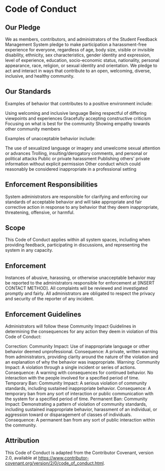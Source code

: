 # Code of Conduct
## Our Pledge
We as members, contributors, and administrators of the Student Feedback Management System pledge to make participation a harassment-free experience for everyone, regardless of age, body size, visible or invisible disability, ethnicity, sex characteristics, gender identity and expression, level of experience, education, socio-economic status, nationality, personal appearance, race, religion, or sexual identity and orientation.
We pledge to act and interact in ways that contribute to an open, welcoming, diverse, inclusive, and healthy community.
## Our Standards
Examples of behavior that contributes to a positive environment include:

Using welcoming and inclusive language
Being respectful of differing viewpoints and experiences
Gracefully accepting constructive criticism
Focusing on what is best for the community
Showing empathy towards other community members

Examples of unacceptable behavior include:

The use of sexualized language or imagery and unwelcome sexual attention or advances
Trolling, insulting/derogatory comments, and personal or political attacks
Public or private harassment
Publishing others' private information without explicit permission
Other conduct which could reasonably be considered inappropriate in a professional setting

## Enforcement Responsibilities
System administrators are responsible for clarifying and enforcing our standards of acceptable behavior and will take appropriate and fair corrective action in response to any behavior that they deem inappropriate, threatening, offensive, or harmful.
## Scope
This Code of Conduct applies within all system spaces, including when providing feedback, participating in discussions, and representing the system in any capacity.
## Enforcement
Instances of abusive, harassing, or otherwise unacceptable behavior may be reported to the administrators responsible for enforcement at [INSERT CONTACT METHOD]. All complaints will be reviewed and investigated promptly and fairly.
All administrators are obligated to respect the privacy and security of the reporter of any incident.
## Enforcement Guidelines
Administrators will follow these Community Impact Guidelines in determining the consequences for any action they deem in violation of this Code of Conduct:

Correction: Community Impact: Use of inappropriate language or other behavior deemed unprofessional. Consequence: A private, written warning from administrators, providing clarity around the nature of the violation and an explanation of why the behavior was inappropriate.
Warning: Community Impact: A violation through a single incident or series of actions. Consequence: A warning with consequences for continued behavior. No interaction with the people involved for a specified period of time.
Temporary Ban: Community Impact: A serious violation of community standards, including sustained inappropriate behavior. Consequence: A temporary ban from any sort of interaction or public communication with the system for a specified period of time.
Permanent Ban: Community Impact: Demonstrating a pattern of violation of community standards, including sustained inappropriate behavior, harassment of an individual, or aggression toward or disparagement of classes of individuals. Consequence: A permanent ban from any sort of public interaction within the community.

## Attribution
This Code of Conduct is adapted from the Contributor Covenant, version 2.0, available at https://www.contributor-covenant.org/version/2/0/code_of_conduct.html.
